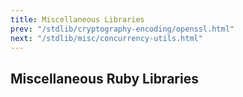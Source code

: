 ```yaml
---
title: Miscellaneous Libraries
prev: "/stdlib/cryptography-encoding/openssl.html"
next: "/stdlib/misc/concurrency-utils.html"
---
```


## Miscellaneous Ruby Libraries[](#miscellaneous-ruby-libraries)


